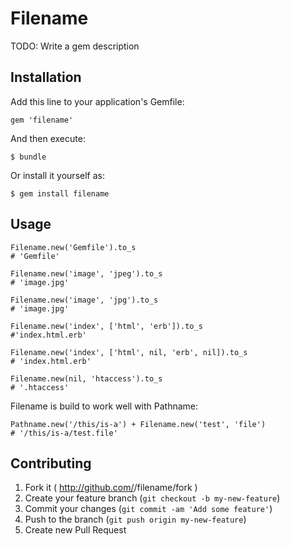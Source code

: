 # Filename

TODO: Write a gem description

## Installation

Add this line to your application's Gemfile:

    gem 'filename'

And then execute:

    $ bundle

Or install it yourself as:

    $ gem install filename

## Usage

    Filename.new('Gemfile').to_s
	# 'Gemfile'
	
	Filename.new('image', 'jpeg').to_s
	# 'image.jpg'
    
	Filename.new('image', 'jpg').to_s
	# 'image.jpg'
    
	Filename.new('index', ['html', 'erb']).to_s
	#'index.html.erb'
    
	Filename.new('index', ['html', nil, 'erb', nil]).to_s 
	# 'index.html.erb'
    
	Filename.new(nil, 'htaccess').to_s 
	# '.htaccess'
  
Filename is build to work well with Pathname:

	Pathname.new('/this/is-a') + Filename.new('test', 'file')  
	# '/this/is-a/test.file'

## Contributing

1. Fork it ( http://github.com/<my-github-username>/filename/fork )
2. Create your feature branch (`git checkout -b my-new-feature`)
3. Commit your changes (`git commit -am 'Add some feature'`)
4. Push to the branch (`git push origin my-new-feature`)
5. Create new Pull Request
